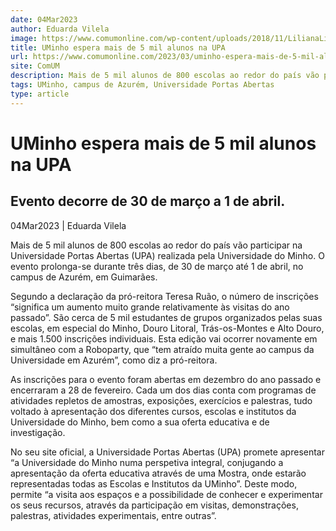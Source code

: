 ```yaml
---
date: 04Mar2023
author: Eduarda Vilela
image: https://www.comumonline.com/wp-content/uploads/2018/11/LilianaLima_Palestra_YMOTION08-1500x1000.jpg
title: UMinho espera mais de 5 mil alunos na UPA
url: https://www.comumonline.com/2023/03/uminho-espera-mais-de-5-mil-alunos-na-upa/
site: ComUM
description: Mais de 5 mil alunos de 800 escolas ao redor do país vão participar na Universidade Portas Abertas (UPA) realizada pela Universidade do Minho.
tags: UMinho, campus de Azurém, Universidade Portas Abertas
type: article
---
```



# UMinho espera mais de 5 mil alunos na UPA

## Evento decorre de 30 de março a 1 de abril.

04Mar2023 | Eduarda Vilela

Mais de 5 mil alunos de 800 escolas ao redor do país vão participar na Universidade Portas Abertas (UPA) realizada pela Universidade do Minho. O evento prolonga-se durante três dias, de 30 de março até 1 de abril, no campus de Azurém, em Guimarães.

Segundo a declaração da pró-reitora Teresa Ruão, o número de inscrições “significa um aumento muito grande relativamente às visitas do ano passado”. São cerca de 5 mil estudantes de grupos organizados pelas suas escolas, em especial do Minho, Douro Litoral, Trás-os-Montes e Alto Douro, e mais 1.500 inscrições individuais. Esta edição vai ocorrer novamente em simultâneo com a Roboparty, que “tem atraído muita gente ao campus da Universidade em Azurém”, como diz a pró-reitora.

As inscrições para o evento foram abertas em dezembro do ano passado e encerraram a 28 de fevereiro. Cada um dos dias conta com programas de atividades repletos de amostras, exposições, exercícios e palestras, tudo voltado à apresentação dos diferentes cursos, escolas e institutos da Universidade do Minho, bem como a sua oferta educativa e de investigação.

No seu site oficial, a Universidade Portas Abertas (UPA) promete apresentar “a Universidade do Minho numa perspetiva integral, conjugando a apresentação da oferta educativa através de uma Mostra, onde estarão representadas todas as Escolas e Institutos da UMinho”. Deste modo, permite “a visita aos espaços e a possibilidade de conhecer e experimentar os seus recursos, através da participação em visitas, demonstrações, palestras, atividades experimentais, entre outras”.

